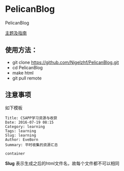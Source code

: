 # PelicanBlog
PelicanBlog

[主题及指南](https://blog.atime.me/code/niu-x2-readme.html#b7b1e3)
## 使用方法：
* git clone https://github.com/Nigelzhf/PelicanBlog.git
* cd PelicanBlog
* make html
* git pull remote

## 注意事项
如下模板
```
Title: CSAPP学习资源与收获
Date: 2016-07-19 08:15
Category: learning
Tags: learning
Slug: learning
Author: EveBorn
Summary: 平时收集的资源汇总

container
```
**Slug** 表示生成之后的html文件名，故每个文件都不可以相同
